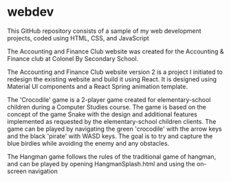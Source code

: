 # webdev

This GitHub repository consists of a sample of my web development projects, coded using HTML, CSS, and JavaScript

The Accounting and Finance Club website was created for the Accounting & Finance club at Colonel By Secondary School. 

The Accounting and Finance Club website version 2 is a project I initiated to redesign the existing website and build it using React. It is designed using Material UI components and a React Spring animation template. 

The 'Crocodile' game is a 2-player game created for elementary-school children during a Computer Studies course. The game is based on the concept of the game Snake with the design 
and additional features implemented as requested by the elementary-school children clients. The game can be played by navigating the green 'crocodile' with the arrow keys and 
the black 'pirate' with WASD keys. The goal is to try and capture the blue birdies while avoiding the enemy and any obstacles.

The Hangman game follows the rules of the traditional game of hangman, and can be played by opening HangmanSplash.html and using the on-screen navigation
